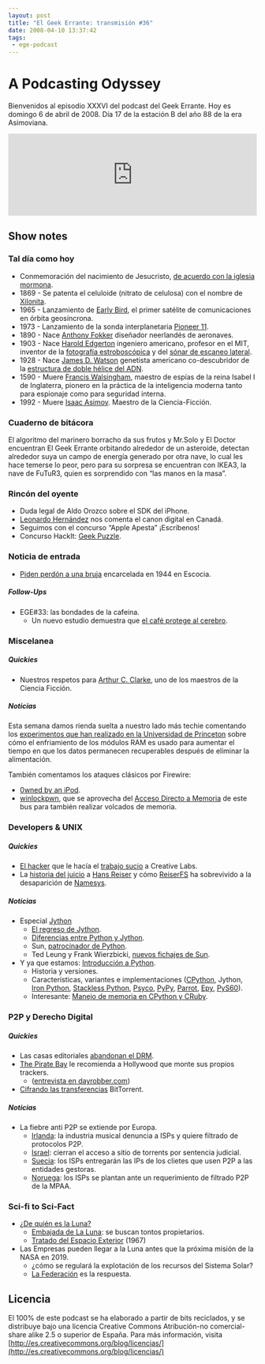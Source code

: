 ```yaml
---
layout: post
title: "El Geek Errante: transmisión #36"
date: 2008-04-10 13:37:42
tags:
 - ege-podcast
---
```


# A Podcasting Odyssey
Bienvenidos al episodio XXXVI del podcast del Geek Errante. Hoy es domingo 6 de abril de 2008. Día 17 de la estación B del año 88 de la era Asimoviana.

<iframe width="100%" height="166" scrolling="no" frameborder="no" src="https://w.soundcloud.com/player/?url=https%3A//api.soundcloud.com/tracks/303033295&amp;color=ff5500&amp;auto_play=false&amp;hide_related=false&amp;show_comments=true&amp;show_user=true&amp;show_reposts=false"></iframe>

## Show notes

### Tal día como hoy
- Conmemoración del nacimiento de Jesucristo, [de acuerdo con la iglesia mormona](http://www.mrm.org/virgin-birth).
- 1869 - Se patenta el celuloide (nitrato de celulosa) con el nombre de [Xilonita](https://en.wikipedia.org/wiki/Celluloid).
- 1965 - Lanzamiento de [Early Bird](https://en.wikipedia.org/wiki/Intelsat_I), el primer satélite de comunicaciones en órbita geosíncrona.
- 1973 - Lanzamiento de la sonda interplanetaria [Pioneer 11](https://en.wikipedia.org/wiki/Pioneer_11).
- 1890 - Nace [Anthony Fokker](https://en.wikipedia.org/wiki/Anthony_Fokker) diseñador neerlandés de aeronaves.
- 1903 - Nace [Harold Edgerton](https://en.wikipedia.org/wiki/Harold_Eugene_Edgerton) ingeniero americano, profesor en el MIT, inventor de la [fotografía estroboscópica](http://techtv.mit.edu/collections/docedgertonvideo) y del [sónar de escaneo lateral](http://web.mit.edu/6.933/www/edgerton.html).
- 1928 - Nace [James D. Watson](https://en.wikipedia.org/wiki/James_Watson) genetista americano co-descubridor de la [estructura de doble hélice del ADN](https://en.wikipedia.org/wiki/DNA#/media/File:DNA_Structure%2BKey%2BLabelled.pn_NoBB.png).
- 1590 - Muere [Francis Walsingham](https://en.wikipedia.org/wiki/Francis_Walsingham), maestro de espías de la reina Isabel I de Inglaterra, pionero en la práctica de la inteligencia moderna tanto para espionaje como para seguridad interna.
- 1992 - Muere [Isaac Asimov](https://en.wikipedia.org/wiki/Isaac_Asimov). Maestro de la Ciencia-Ficción.

### Cuaderno de bitácora
El algoritmo del marinero borracho da sus frutos y Mr.Solo y El Doctor encuentran El Geek Errante orbitando alrededor de un asteroide, detectan alrededor suya un campo de energía generado por otra nave, lo cual les hace temerse lo peor, pero para su sorpresa se encuentran con IKEA3, la nave de FuTuR3, quien es sorprendido con “las manos en la masa”.

### Rincón del oyente
- Duda legal de Aldo Orozco sobre el SDK del iPhone.
- [Leonardo Hernández](http://www.pasionporelovoide.com/) nos comenta el canon digital en Canadá.
- Seguimos con el concurso “Apple Apesta” ¡Escríbenos!
- Concurso HackIt: [Geek Puzzle](http://web.archive.org/web/20080723134755/http://elgeekerrante.com/geek-puzzle/).

### Noticia de entrada
- [Piden perdón a una bruja](http://boingboing.net/2008/03/03/petitioners-seek-par.html) encarcelada en 1944 en Escocia.

##### Follow-Ups
- EGE#33: las bondades de la cafeina.
    - Un nuevo estudio demuestra que [el café protege al cerebro](http://news.bbc.co.uk/2/hi/health/7326839.stm).

### Miscelanea

##### Quickies
- Nuestros respetos para [Arthur C. Clarke](https://es.wikipedia.org/wiki/Arthur_C._Clarke), uno de los maestros de la Ciencia Ficción.

##### Noticias
Esta semana damos rienda suelta a nuestro lado más techie comentando los [experimentos que han realizado en la Universidad de Princeton](https://citp.princeton.edu/research/memory/) sobre cómo el enfriamiento de los módulos RAM es usado para aumentar el tiempo en que los datos permanecen recuperables después de eliminar la alimentación.

También comentamos los ataques clásicos por Firewire:
- [0wned by an iPod](http://web.archive.org/web/20080803180929/http://md.hudora.de/presentations/).
- [winlockpwn](http://web.archive.org/web/20080706125900/http://storm.net.nz/projects/16), que se aprovecha del [Acceso Directo a Memoria](https://en.wikipedia.org/wiki/Direct_memory_access) de este bus para también realizar volcados de memoria.

### Developers & UNIX

##### Quickies
- [El hacker](https://www.wired.com/2008/04/daniel_k-who-fi) que le hacía el [trabajo sucio](http://gadgets.boingboing.net/2008/03/31/creative-stops-hacke.html) a Creative Labs.
- La [historia del juicio](http://blog.sfgate.com/localnews/2008/07/09/hans-reiser-trial-july-9-2008/) a [Hans Reiser](https://en.wikipedia.org/wiki/Hans_Reiser) y cómo [ReiserFS](https://en.wikipedia.org/wiki/ReiserFS) ha sobrevivido a la desaparición de [Namesys](https://en.wikipedia.org/wiki/Namesys).

##### Noticias
- Especial [Jython](http://www.jython.org/)
    - [El regreso de Jython](http://headius.blogspot.com.es/2008/01/jythons-back-baby.html).
    - [Diferencias entre Python y Jython](http://www.jython.org/archive/21/docs/differences.html).
    - Sun, [patrocinador de Python](http://www.zdnet.com/article/pythons-future-looks-bright/).
    - Ted Leung y Frank Wierzbicki, [nuevos fichajes de Sun](http://www.javahispano.org/antiguo_javahispano_org/2008/3/6/sun-contrata-al-lider-del-proyecto-jython.html).
- Y ya que estamos: [Introducción a Python](https://www.python.org/doc/).
    -  Historia y versiones.
    - Características, variantes e implementaciones ([CPython](https://en.wikipedia.org/wiki/CPython), Jython, [Iron Python](https://github.com/IronLanguages/ironpython3), [Stackless Python](https://bitbucket.org/stackless-dev/stackless/wiki/Home), [Psyco](http://psyco.sourceforge.net/), [PyPy](http://pypy.org/), [Parrot](https://github.com/parrot/parrot/wiki/Languages), [Epy](https://code.google.com/archive/p/epy/), [PyS60](https://en.wikipedia.org/wiki/Python_for_S60)).
    - Interesante: [Manejo de memoria en CPython y CRuby](http://www.theserverside.com/news/thread.tss?thread_id=48965).

### P2P y Derecho Digital

##### Quickies
- Las casas editoriales [abandonan el DRM](https://news.slashdot.org/story/08/03/11/0633233/book-publishers-abandoning-drm).
- [The Pirate Bay](https://en.wikipedia.org/wiki/The_Pirate_Bay) le recomienda a Hollywood que monte sus propios trackers.
    - ([entrevista en dayrobber.com](https://www.youtube.com/watch?v=kEyZzb-u3oA))
- [Cifrando las transferencias](https://it.slashdot.org/story/08/02/16/0422249/bittorrent-devs-introduce-comcast-proof-encryption) BitTorrent.

##### Noticias
- La fiebre anti P2P se extiende por Europa.
    - [Irlanda](http://www.irishtimes.com/news/eircom-taken-to-court-over-illegal-music-downloads-1.819721): la industria musical denuncia a ISPs y quiere filtrado de protocolos P2P.
    - [Israel](https://torrentfreak.com/ifpi-forces-block-of-file-sharing-site-080306/): cierran el acceso a sitio de torrents por sentencia judicial.
    - [Suecia](http://www.thelocal.se/20080314/10474): los ISPs entregarán las IPs de los clietes que usen P2P a las entidades gestoras.
    - [Noruega](https://torrentfreak.com/isps-refuse-mpaa-request-080328/): los ISPs se plantan ante un requerimiento de filtrado P2P de la MPAA.

### Sci-fi to Sci-Fact
- [¿De quién es la Luna?](http://www.salon.com/2008/01/19/moon_real_estate/)
    - [Embajada de La Luna](http://www.lunarembassy.com/): se buscan tontos propietarios.
    - [Tratado del Espacio Exterior](https://en.wikipedia.org/wiki/Outer_Space_Treaty) (1967)
- Las Empresas pueden llegar a la Luna antes que la próxima misión de la NASA en 2019.
    - ¿cómo se regulará la explotación de los recursos del Sistema Solar?
    - [La Federación](http://memory-alpha.wikia.com/wiki/United_Federation_of_Planets) es la respuesta.

## Licencia
El 100% de este podcast se ha elaborado a partir de bits reciclados, y se distribuye bajo una licencia Creative Commons Atribución-no comercial-share alike 2.5 o superior de España. Para más información, visita [http://es.creativecommons.org/blog/licencias/](http://es.creativecommons.org/blog/licencias/)

